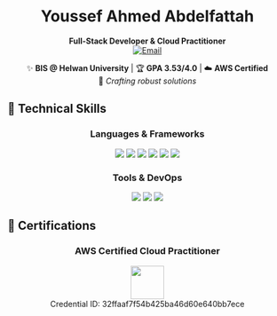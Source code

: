 <div align="center">
  
# Youssef Ahmed Abdelfattah  
**Full-Stack Developer & Cloud Practitioner**  
[![Email](https://img.shields.io/badge/📧_Email-youssefahmedabdelfattah@outlook.com-FF69B4?style=for-the-badge&logo=microsoft-outlook)](mailto:youssefahmedabdelfattah@outlook.com)

✨ **BIS @ Helwan University** | 🏆 **GPA 3.53/4.0** | ☁️ **AWS Certified**  
🚀 *Crafting robust solutions*  

</div>


## 🚀 **Technical Skills**
<div align="center">

### **Languages & Frameworks**
<p>
  <img src="https://img.shields.io/badge/C%23-239120?logo=c-sharp&logoColor=white&style=for-the-badge&logoWidth=30" />
  <img src="https://img.shields.io/badge/.NET-512BD4?logo=dotnet&logoColor=white&style=for-the-badge" />
  <img src="https://img.shields.io/badge/Blazor-592C8C?logo=blazor&logoColor=white&style=for-the-badge" />
  <img src="https://img.shields.io/badge/Angular-DD0031?logo=angular&logoColor=white&style=for-the-badge" />
  <img src="https://img.shields.io/badge/HTML5-E34F26?logo=html5&logoColor=white&style=for-the-badge" />
  <img src="https://img.shields.io/badge/CSS3-1572B6?logo=css3&logoColor=white&style=for-the-badge" />
</p>

### **Tools & DevOps**
<p>
  <img src="https://img.shields.io/badge/AWS-232F3E?logo=amazon-aws&logoColor=white&style=for-the-badge" />
  <img src="https://img.shields.io/badge/Git-F05032?logo=git&logoColor=white&style=for-the-badge" />
  <img src="https://img.shields.io/badge/GitHub-181717?logo=github&logoColor=white&style=for-the-badge" />
</p>
</div>


## 📜 **Certifications**  
<div align="center">

  ### **AWS Certified Cloud Practitioner**
  <p>
      <img src="https://img.icons8.com/color/48/000000/amazon-web-services.png" width="60"/><br>  
      Credential ID: 32ffaaf7f54b425ba46d60e640bb7ece 
  </p>
</div>
